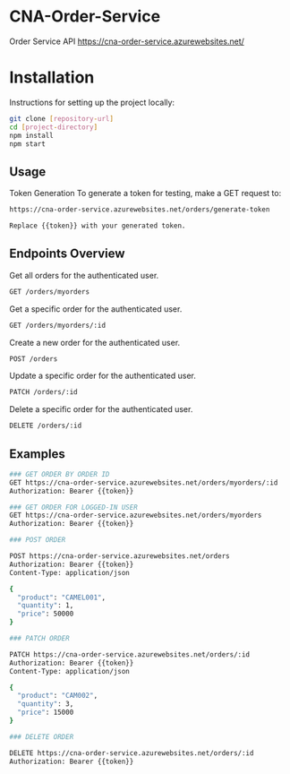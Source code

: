 # CNA-Order-Service
Order Service API
https://cna-order-service.azurewebsites.net/
# Installation

Instructions for setting up the project locally:

```bash
git clone [repository-url]
cd [project-directory]
npm install
npm start
```
## Usage

Token Generation
To generate a token for testing, make a GET request to:
```bash
https://cna-order-service.azurewebsites.net/orders/generate-token

Replace {{token}} with your generated token.
```

## Endpoints Overview

Get all orders for the authenticated user.
```bash
GET /orders/myorders
```

Get a specific order for the authenticated user.
```bash
GET /orders/myorders/:id
```

Create a new order for the authenticated user.
```bash
POST /orders
```

Update a specific order for the authenticated user.
```bash
PATCH /orders/:id
```

Delete a specific order for the authenticated user.
```bash
DELETE /orders/:id
```

## Examples


```bash
### GET ORDER BY ORDER ID
GET https://cna-order-service.azurewebsites.net/orders/myorders/:id
Authorization: Bearer {{token}}
```

```bash
### GET ORDER FOR LOGGED-IN USER
GET https://cna-order-service.azurewebsites.net/orders/myorders
Authorization: Bearer {{token}}
```

```bash
### POST ORDER

POST https://cna-order-service.azurewebsites.net/orders
Authorization: Bearer {{token}}
Content-Type: application/json

{
  "product": "CAMEL001",
  "quantity": 1,
  "price": 50000
}
```

```bash
### PATCH ORDER

PATCH https://cna-order-service.azurewebsites.net/orders/:id
Authorization: Bearer {{token}}
Content-Type: application/json

{
  "product": "CAM002",
  "quantity": 3,
  "price": 15000
}
```

```bash
### DELETE ORDER

DELETE https://cna-order-service.azurewebsites.net/orders/:id
Authorization: Bearer {{token}}
```
